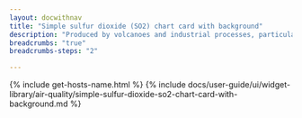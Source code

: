 ```yaml
---
layout: docwithnav
title: "Simple sulfur dioxide (SO2) chart card with background"
description: "Produced by volcanoes and industrial processes, particularly the burning of coal and oil. Results displayed by combining the latest and aggregated values and optional simplified chart."
breadcrumbs: "true"
breadcrumbs-steps: "2"

---
```

{% include get-hosts-name.html %}
{% include docs/user-guide/ui/widget-library/air-quality/simple-sulfur-dioxide-so2-chart-card-with-background.md %}
